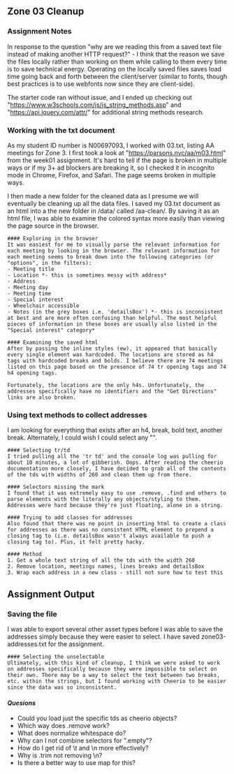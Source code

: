 ## Zone 03 Cleanup

### Assignment Notes
In response to the question "why are we reading this from a saved text file instead of making another HTTP request?" - I think that the reason we save the files locally rather than working on them while calling to them every time is to save technical energy. Operating on the locally saved files saves load time going back and forth between the client/server (similar to fonts, though best practices is to use webfonts now since they are client-side).

The starter code ran without issue, and I ended up checking out "https://www.w3schools.com/js/js_string_methods.asp" and "https://api.jquery.com/attr/" for additional string methods research.


### Working with the txt document
As my student ID number is N00697093, I worked with 03.txt, listing AA meetings for Zone 3. 
I first took a look at "https://parsons.nyc/aa/m03.html" from the week01 assignment. It's hard to tell if the page is broken in multiple ways or if my 3+ ad blockers are breaking it, so I checked it in incognito mode in Chrome, Firefox, and Safari. The page seems broken in multiple ways.

I then made a new folder for the cleaned data as I presume we will eventually be cleaning up all the data files. I saved my 03.txt document as an html into a the new folder in /data/ called /aa-clean/. By saving it as an html file, I was able to examine the colored syntax more easily than viewing the page source in the browser. 

	#### Exploring in the browser
	It was easiest for me to visually parse the relevant information for each meeting by looking in the browser. The relevant information for each meeting seems to break down into the following categories (or "options", in the filters):
	- Meeting title
	- Location *- this is sometimes messy with address*
	- Address
	- Meeting day
	- Meeting time
	- Special interest
	- Wheelchair accessible
	- Notes (in the grey boxes i.e. 'detailsBox') *- this is inconsistent at best and are more often confusing than helpful. The most helpful pieces of information in these boxes are usually also listed in the "Special interest" category*

	#### Examining the saved html
	After by passing the inline styles (ew), it appeared that basically every single element was hardcoded. The locations are stored as h4 tags with hardcoded breaks and bolds. I believe there are 74 meetings listed on this page based on the presence of 74 tr opening tags and 74 h4 opening tags.

	Fortunately, the locations are the only h4s. Unfortunately, the addresses specifically have no identifiers and the "Get Directions" links are also broken.

### Using text methods to collect addresses
I am looking for everything that exists after an h4, break, bold text, another break. Alternately, I could wish I could select any "<td style="border-bottom:1px solid #e3e3e3; width:260px" valign="top">".

	#### Selecting tr/td
	I tried pulling all the 'tr td' and the console log was pulling for about 10 minutes, a lot of gibberish. Oops. After reading the cheerio documentation more closely, I have decided to grab all of the contents of the tds with widths of 260 and clean them up from there.

	#### Selectors missing the mark
	I found that it was extremely easy to use .remove, .find and others to parse elements with the literally any objects/styling to them. Addresses were hard because they're just floating, alone in a string.

	#### Trying to add classes for addresses
	Also found that there was no point in inserting html to create a class for addresses as there was no consistent HTML element to prepend a closing tag to (i.e. detailsBox wasn't always available to push a closing tag to). Plus, it felt pretty hacky.

	#### Method
	1. Get a whole text string of all the tds with the width 260
	2. Remove location, meetings names, lines breaks and detailsBox
	3. Wrap each address in a new class - still not sure how to test this


## Assignment Output

### Saving the file
I was able to export several other asset types before I was able to save the addresses simply because they were easier to select. I have saved zone03-addresses.txt for the assignment.

	#### Selecting the unselectable
	Ultimately, with this kind of cleanup, I think we were asked to work on addresses specifically because they were impossible to select on their own. There may be a way to select the text between two breaks, etc. within the strings, but I found working with Cheerio to be easier since the data was so inconsistent.


#### *Quesions*
- Could you load just the specific tds as cheerio objects?
- Which way does .remove work?
- What does normalize whitespace do?
- Why can I not combine selectors for ".empty"?
- How do I get rid of \t and \n more effectively?
- Why is .trim not removing \n?
- Is there a better way to use map for this?